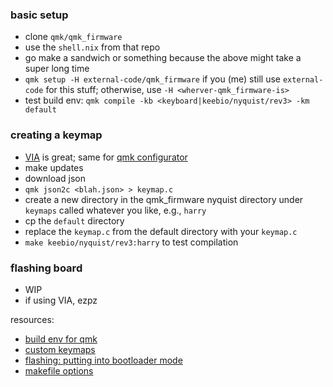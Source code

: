 ### basic setup
- clone `qmk/qmk_firmware`
- use the `shell.nix` from that repo
- go make a sandwich or something because the above might take a super long time
- `qmk setup -H external-code/qmk_firmware` if you (me) still use `external-code` for this stuff; otherwise, use `-H <wherver-qmk_firmware-is>`
- test build env: `qmk compile -kb <keyboard|keebio/nyquist/rev3> -km default`

### creating a keymap
- [VIA](usevia.app) is great; same for [qmk configurator](https://config.qmk.fm/#/keebio/nyquist/rev3/LAYOUT)
- make updates
- download json
- `qmk json2c <blah.json> > keymap.c`
- create a new directory in the qmk_firmware nyquist directory under `keymaps` called whatever you like, e.g., `harry`
- cp the `default` directory
- replace the `keymap.c` from the default directory with your `keymap.c`
- `make keebio/nyquist/rev3:harry` to test compilation

### flashing board
- WIP
- if using VIA, ezpz


resources:
- [build env for qmk](https://docs.qmk.fm/#/getting_started_build_tools)
- [custom keymaps](https://docs.qmk.fm/#/newbs_building_firmware)
- [flashing: putting into bootloader mode](https://docs.qmk.fm/#/newbs_flashing)
- [makefile options](https://docs.qmk.fm/#/getting_started_make_guide)
